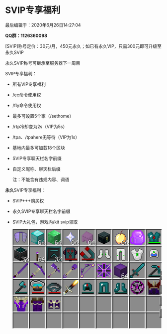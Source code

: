# SVIP专享福利

最后编辑于：2020年6月26日14:27:04

**QQ群：1126360098**

[SVIP]称号定价：30元/月，450元永久；如已有永久VIP，只需300元即可升级至永久SVIP

永久SVIP称号可继承至服务器下一周目

SVIP专享福利：

- 所有VIP专享福利

- /ec命令使用权

- /fly命令使用权

- 最多可设置5个家（/sethome）

- /rtp冷却变为2s（VIP为5s）

- /tpa、/tpahere无等待（VIP为1s）

- 基地内最多可加载18个区块

- SVIP专享聊天栏名字前缀

- 自定义昵称、聊天栏后缀

    注：不能含有违规内容、词语

**永久**SVIP专享福利：

- SVIP+++购买权
- 永久SVIP专享聊天栏名字前缀

- SVIP大礼包，游戏内/kit svip领取

    ![SVIP礼包](pic/svip.png)